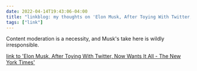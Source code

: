 ```yaml
---
date: 2022-04-14T19:43:06-04:00
title: "linkblog: my thoughts on 'Elon Musk, After Toying With Twitter, Now Wants It All - The New York Times'"
tags: ["link"]
---
```

Content moderation is a necessity, and Musk's take here is wildly irresponsible.
 
[link to 'Elon Musk, After Toying With Twitter, Now Wants It All - The New York Times'](https://www.nytimes.com/2022/04/14/technology/elon-musk-twitter-bid.html)
